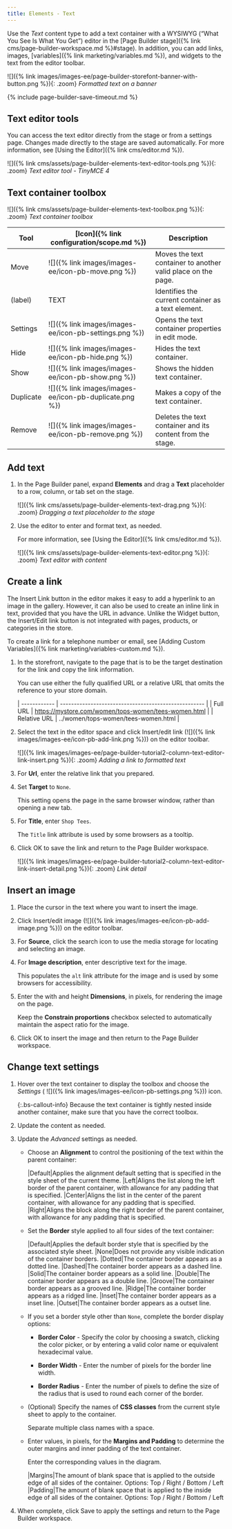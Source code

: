 ```yaml
---
title: Elements - Text
---
```


Use the _Text_ content type to add a text container with a WYSIWYG (“What You See Is What You Get”) editor in the [Page Builder stage]({% link cms/page-builder-workspace.md %}#stage). In addition, you can add links, images, [variables]({% link marketing/variables.md %}), and widgets to the text from the editor toolbar.

![]({% link images/images-ee/page-builder-storefont-banner-with-button.png %}){: .zoom}
_Formatted text on a banner_

{% include page-builder-save-timeout.md %}

## Text editor tools

You can access the text editor directly from the stage or from a settings page. Changes made directly to the stage are saved automatically. For more information, see [Using the Editor]({% link cms/editor.md %}).

![]({% link cms/assets/page-builder-elements-text-editor-tools.png %}){: .zoom}
_Text editor tool - TinyMCE 4_

## Text container toolbox

![]({% link cms/assets/page-builder-elements-text-toolbox.png %}){: .zoom}
_Text container toolbox_

| Tool      | [Icon]({% link configuration/scope.md %}) | Description    |
| --------- | ----------------------------------------- | -------------- |
| Move      | ![]({% link images/images-ee/icon-pb-move.png %})| Moves the text container to another valid place on the page. |
| (label)   | TEXT      | Identifies the current container as a text element.          |
| Settings  | ![]({% link images/images-ee/icon-pb-settings.png %})  | Opens the text container properties in edit mode.|
| Hide      | ![]({% link images/images-ee/icon-pb-hide.png %})      | Hides the text container. |
| Show      | ![]({% link images/images-ee/icon-pb-show.png %})      | Shows the hidden text container. |
| Duplicate | ![]({% link images/images-ee/icon-pb-duplicate.png %}) | Makes a copy of the text container. |
| Remove    | ![]({% link images/images-ee/icon-pb-remove.png %})    | Deletes the text container and its content from the stage. |

## Add text

1. In the Page Builder panel, expand **Elements** and drag a **Text** placeholder to a row, column, or tab set on the stage.

   ![]({% link cms/assets/page-builder-elements-text-drag.png %}){: .zoom}
   _Dragging a text placeholder to the stage_

1. Use the editor to enter and format text, as needed.

   For more information, see [Using the Editor]({% link cms/editor.md %}).

   ![]({% link cms/assets/page-builder-elements-text-editor.png %}){: .zoom}
   _Text editor with content_

## Create a link

The Insert Link button in the editor makes it easy to add a hyperlink to an image in the gallery. However, it can also be used to create an inline link in text, provided that you have the URL in advance. Unlike the Widget button, the Insert/Edit link button is not integrated with pages, products, or categories in the store.

To create a link for a telephone number or email, see [Adding Custom Variables]({% link marketing/variables-custom.md %}).

1. In the storefront, navigate to the page that is to be the target destination for the link and copy the link information.

   You can use either the fully qualified URL or a relative URL that omits the reference to your store domain.

   | ------------ | ---------------------------------------------------- |
   | Full URL     | https://mystore.com/women/tops-women/tees-women.html |
   | Relative URL | ../women/tops-women/tees-women.html                  |

1. Select the text in the editor space and click Insert/edit link (![]({% link images/images-ee/icon-pb-add-link.png %})) on the editor toolbar.

   ![]({% link images/images-ee/page-builder-tutorial2-column-text-editor-link-insert.png %}){: .zoom}
   _Adding a link to formatted text_

1. For **Url**, enter the relative link that you prepared.

1. Set **Target** to `None`.

   This setting opens the page in the same browser window, rather than opening a new tab.

1. For **Title**, enter `Shop Tees`.

   The `Title` link attribute is used by some browsers as a tooltip.

1. Click <span class="btn">OK</span> to save the link and return to the Page Builder workspace.

   ![]({% link images/images-ee/page-builder-tutorial2-column-text-editor-link-insert-detail.png %}){: .zoom}
   _Link detail_

## Insert an image

1. Place the cursor in the text where you want to insert the image.

1. Click Insert/edit image (![]({% link images/images-ee/icon-pb-add-image.png %})) on the editor toolbar.

1. For **Source**, click the search icon to use the media storage for locating and selecting an image.

1. For **Image description**, enter descriptive text for the image.

   This populates the `alt` link attribute for the image and is used by some browsers for accessibility.

1. Enter the with and height **Dimensions**, in pixels, for rendering the image on the page.

   Keep the **Constrain proportions** checkbox selected to automatically maintain the aspect ratio for the image.

1. Click <span class="btn">OK</span> to insert the image and then return to the Page Builder workspace.

## Change text settings

1. Hover over the text container to display the toolbox and choose the _Settings_ ( ![]({% link images/images-ee/icon-pb-settings.png %})) icon.

   {:.bs-callout-info}
   Because the text container is tightly nested inside another container, make sure that you have the correct toolbox.

1. Update the content as needed.

1. Update the _Advanced_ settings as needed.

   - Choose an **Alignment** to control the positioning of the text within the parent container:

      |Default|Applies the alignment default setting that is specified in the style sheet of the current theme.
      |Left|Aligns the list along the left border of the parent container, with allowance for any padding that is specified.
      |Center|Aligns the list in the center of the parent container, with allowance for any padding that is specified.
      |Right|Aligns the block along the right border of the parent container, with allowance for any padding that is specified.

   - Set the **Border** style applied to all four sides of the text container:

      |Default|Applies the default border style that is specified by the associated style sheet.
      |None|Does not provide any visible indication of the container borders.
      |Dotted|The container border appears as a dotted line.
      |Dashed|The container border appears as a dashed line.
      |Solid|The container border appears as a solid line.
      |Double|The container border appears as a double line.
      |Groove|The container border appears as a grooved line.
      |Ridge|The container border appears as a ridged line.
      |Inset|The container border appears as a inset line.
      |Outset|The container border appears as a outset line.

   - If you set a border style other than `None`, complete the border display options:

      - **Border Color** - Specify the color by choosing a swatch, clicking the color picker, or by entering a valid color name or equivalent hexadecimal value.

      - **Border Width** - Enter the number of pixels for the border line width.

      - **Border Radius** - Enter the number of pixels to define the size of the radius that is used to round each corner of the border.

   - (Optional) Specify the names of **CSS classes** from the current style sheet to apply to the container.

      Separate multiple class names with a space.

   - Enter values, in pixels, for the **Margins and Padding** to determine the outer margins and inner padding of the text container.

      Enter the corresponding values in the diagram.

      |Margins|The amount of blank space that is applied to the outside edge of all sides of the container. Options: Top / Right / Bottom / Left
      |Padding|The amount of blank space that is applied to the inside edge of all sides of the container. Options: Top / Right / Bottom / Left

1. When complete, click <span class="btn">Save</span> to apply the settings and return to the Page Builder workspace.
